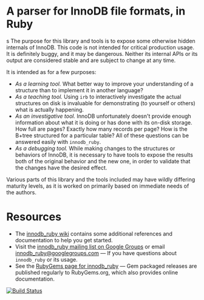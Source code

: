# A parser for InnoDB file formats, in Ruby #
s
The purpose for this library and tools is to expose some otherwise hidden internals of InnoDB. This code is not intended for critical production usage. It is definitely buggy, and it may be dangerous. Neither its internal APIs or its output are considered stable and are subject to change at any time.

It is intended as for a few purposes:

* *As a learning tool.* What better way to improve your understanding of a structure than to implement it in another language?
* *As a teaching tool.* Using `irb` to interactively investigate the actual structures on disk is invaluable for demonstrating (to yourself or others) what is actually happening.
* *As an investigative tool.* InnoDB unfortunately doesn't provide enough information about what it is doing or has done with its on-disk storage. How full are pages? Exactly how many records per page? How is the B+tree structured for a particular table? All of these questions can be answered easily with `innodb_ruby`.
* *As a debugging tool.* While making changes to the structures or behaviors of InnoDB, it is necessary to have tools to expose the results both of the original behavior and the new one, in order to validate that the changes have the desired effect.

Various parts of this library and the tools included may have wildly differing maturity levels, as it is worked on primarily based on immediate needs of the authors.

# Resources #

* The [innodb_ruby wiki](https://github.com/jeremycole/innodb_ruby/wiki) contains some additional references and documentation to help you get started.
* Visit the [innodb_ruby mailing list on Google Groups](https://groups.google.com/d/forum/innodb_ruby) or email [innodb_ruby@googlegroups.com](mailto:innodb_ruby@googlegroups.com) &mdash; If you have questions about `innodb_ruby` or its usage.
* See the [RubyGems page for innodb_ruby](http://rubygems.org/gems/innodb_ruby) &mdash; Gem packaged releases are published regularly to RubyGems.org, which also provides online documentation.


[![Build Status](https://travis-ci.org/jeremycole/innodb_ruby.svg?branch=master)](https://travis-ci.org/jeremycole/innodb_ruby)
